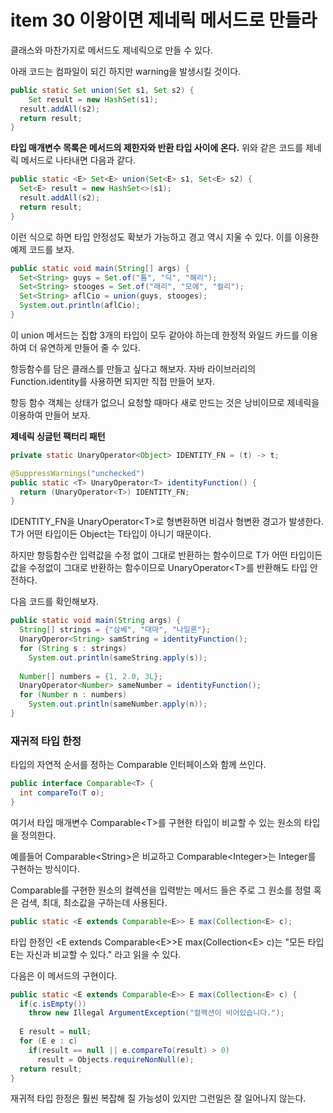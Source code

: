 # item 30 이왕이면 제네릭 메서드로 만들라

클래스와 마찬가지로 메서드도 제네릭으로 만들 수 있다. 

아래 코드는 컴파일이 되긴 하지만 warning을 발생시킬 것이다.

```java
public static Set union(Set s1, Set s2) {
	Set result = new HashSet(s1);
  result.addAll(s2);
  return result;
}
```

__타입 매개변수 목록은 메서드의 제한자와 반환 타입 사이에 온다.__ 위와 같은 코드를 제네릭 메서드로 나타내면 다음과 같다.

```java
public static <E> Set<E> union(Set<E> s1, Set<E> s2) {
  Set<E> result = new HashSet<>(s1);
  result.addAll(s2);
  return result;
}
```

이런 식으로 하면 타입 안정성도 확보가 가능하고 경고 역시 지울 수 있다. 이를 이용한 예제 코드를 보자.

```java
public static void main(String[] args) {
  Set<String> guys = Set.of("톰", "딕", "해리");
  Set<String> stooges = Set.of("래리", "모에", "컬리");
  Set<String> aflCio = union(guys, stooges);
  System.out.println(aflCio);
}
```

이 union 메서드는 집합 3개의 타입이 모두 같아야 하는데 한정적 와일드 카드를 이용하여 더 유연하게 만들어 줄 수 있다.

항등함수를 담은 클래스를 만들고 싶다고 해보자. 자바 라이브러리의 Function.identity를 사용하면 되지만 직접 만들어 보자.

항등 함수 객체는 상태가 없으니 요청할 때마다 새로 만드는 것은 낭비이므로 제네릭을 이용하여 만들어 보자.

__제네릭 싱글턴 팩터리 패턴__

```java
private static UnaryOperator<Object> IDENTITY_FN = (t) -> t;

@SuppressWarnings("unchecked")
public static <T> UnaryOperator<T> identityFunction() {
  return (UnaryOperator<T>) IDENTITY_FN;
}
```

IDENTITY_FN을 UnaryOperator\<T>로 형변환하면 비검사 형변환 경고가 발생한다. T가 어떤 타입이든 Object는 T타입이 아니기 때문이다.

하지만 항등함수란 입력값을 수정 없이 그대로 반환하는 함수이므로 T가 어떤 타입이든 값을 수정없이 그대로 반환하는 함수이므로 UnaryOperator\<T>를 반환해도 타입 안전하다.

다음 코드를 확인해보자.

```java
public static void main(String args) {
  String[] strings = {"삼베", "대마", "나일론"};
  UnaryOperor<String> samString = identityFunction();
  for (String s : strings)
    System.out.println(sameString.apply(s));
  
  Number[] numbers = {1, 2.0, 3L};
  UnaryOperator<Number> sameNumber = identityFunction();
  for (Number n : numbers)
    System.out.println(sameNumber.apply(n));
}
```


### 재귀적 타입 한정

타입의 자연적 순서를 정하는 Comparable 인터페이스와 함께 쓰인다.

```java
public interface Comparable<T> {
  int compareTo(T o);
}
```

여기서 타입 매개변수 Comparable\<T>를 구현한 타입이 비교할 수 있는 원소의 타입을 정의한다.

예를들어 Comparable\<String>은 비교하고 Comparable\<Integer>는 Integer를 구현하는 방식이다.

Comparable를 구현한 원소의 컬렉션을 입력받는 메서드 들은 주로 그 원소를 정렬 혹은 검색, 최대, 최소값을 구하는데 사용된다.

```java
public static <E extends Comparable<E>> E max(Collection<E> c);
```

타입 한정인 <E extends Comparable\<E>>E max(Collection\<E> c)는 "모든 타입 E는 자신과 비교할 수 있다." 라고 읽을 수 있다.

다음은 이 메서드의 구현이다.

```java
public static <E extends Comparable<E>> E max(Collection<E> c) {
  if(c.isEmpty())
    throw new Illegal ArgumentException("컬랙션이 비어있습니다.");
  
  E result = null;
  for (E e : c)
    if(result == null || e.compareTo(result) > 0)
      result = Objects.requireNonNull(e);
  return result;
}
```

재귀적 타입 한정은 훨씬 복잡해 질 가능성이 있지만 그런일은 잘 일어나지 않는다.
